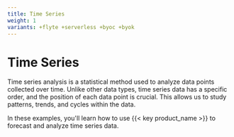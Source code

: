 ```yaml
---
title: Time Series
weight: 1
variants: +flyte +serverless +byoc +byok
---
```


# Time Series

Time series analysis is a statistical method used to analyze data points collected over time. Unlike other data types, time series data has a specific order, and the position of each data point is crucial. This allows us to study patterns, trends, and cycles within the data.

In these examples, you'll learn how to use {{< key product_name >}} to forecast and analyze time series data.
